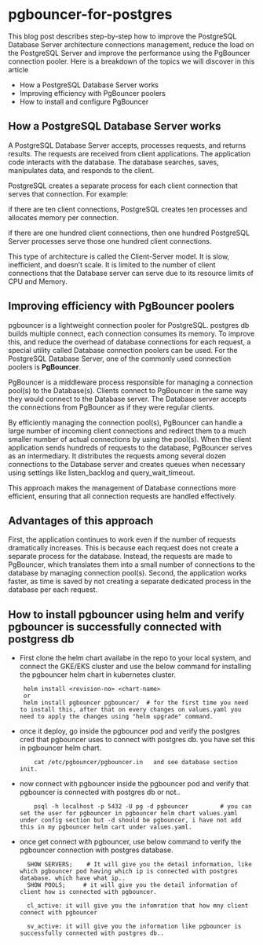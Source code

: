 # pgbouncer-for-postgres

This blog post describes step-by-step how to improve the PostgreSQL Database Server architecture connections management, reduce the load on the PostgreSQL Server and improve the performance using the PgBouncer connection pooler. Here is a breakdown of the topics we will discover in this article

- How a PostgreSQL Database Server works
- Improving efficiency with PgBouncer poolers
- How to install and configure PgBouncer

## How a PostgreSQL Database Server works

A PostgreSQL Database Server accepts, processes requests, and returns results. The requests are received from client applications. The application code interacts with the database. The database searches, saves, manipulates data, and responds to the client.

PostgreSQL creates a separate process for each client connection that serves that connection. For example:

if there are ten client connections, PostgreSQL creates ten processes and allocates memory per connection.

if there are one hundred client connections, then one hundred PostgreSQL Server processes serve those one hundred client connections.

This type of architecture is called the Client-Server model. It is slow, inefficient, and doesn’t scale. It is limited to the number of client connections that the Database server can serve due to its resource limits of CPU and Memory.

## Improving efficiency with PgBouncer poolers

pgbouncer is a lightweight connection pooler for PostgreSQL. postgres db builds multiple connect, each connection consumes its memory. To improve this, and reduce the overhead of database connections for each request, a special utility called Database connection poolers can be used. For the PostgreSQL Database Server, one of the commonly used connection poolers is **PgBouncer**.

PgBouncer is a middleware process responsible for managing a connection pool(s) to the Database(s). Clients connect to PgBouncer in the same way they would connect to the Database server. The Database server accepts the connections from PgBouncer as if they were regular clients.

By efficiently managing the connection pool(s), PgBouncer can handle a large number of incoming client connections and redirect them to a much smaller number of actual connections by using the pool(s). When the client application sends hundreds of requests to the database, PgBouncer serves as an intermediary. It distributes the requests among several dozen connections to the Database server and creates queues when necessary using settings like listen_backlog and query_wait_timeout.

This approach makes the management of Database connections more efficient, ensuring that all connection requests are handled effectively.

## Advantages of this approach

First, the application continues to work even if the number of requests dramatically increases. This is because each request does not create a separate process for the database. Instead, the requests are made to PgBouncer, which translates them into a small number of connections to the database by managing connection pool(s). Second, the application works faster, as time is saved by not creating a separate dedicated process in the database per each request.

## How to install pgbouncer using helm and verify pgbouncer is successfully connected with postgress db

-  First clone the helm chart availabe in the repo to your local system, and connect the GKE/EKS cluster and use the below command for installing the pgbouncer helm chart in kubernetes cluster.

        helm install <revision-no> <chart-name>
        or
        helm install pgbouncer pgbouncer/  # for the first time you need to install this, after that on every changes on values.yaml you need to apply the changes using "helm upgrade" command.

- once it deploy, go inside the pgbouncer pod and verify the postgres cred that pgbouncer uses to connect with postgres db. you have set this in pgbouncer helm chart.

          cat /etc/pgbouncer/pgbouncer.in   and see database section init.

-  now connect with pgbouncer inside the pgbouncer pod and verify that pgbouncer is connected with postgres db or not..
  
           psql -h localhost -p 5432 -U pg -d pgbouncer         # you can set the user for pgbouncer in pgbouncer helm chart values.yaml under config section but -d should be pgbouncer, i have not add this in my pgbouncer helm cart under values.yaml.

- once get connect with pgbouncer, use below command to verify the pgbouncer connection with postgres database.

        SHOW SERVERS;    # It will give you the detail information, like which pgbouncer pod having which ip is connected with postgres database. which have what ip..
        SHOW POOLS;     # it will give you the detail information of client how is connected with pgbouncer.
    
        cl_active: it will give you the infomration that how mny client connect with pgbouncer
    
        sv_active: it will give you the information like pgbouncer is successfully connected with postgres db..
    

  
    
